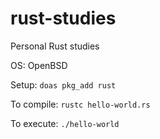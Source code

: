# rust-studies
Personal Rust studies


OS: OpenBSD

Setup: `doas pkg_add rust`

To compile: `rustc hello-world.rs`

To execute: `./hello-world`
